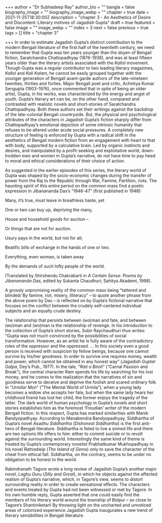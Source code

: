 +++
author = "Dr Subhadeep Ray"
author_bio = ""
bangla = false
biography_image = ""
biography_image_webp = ""
chapter = true
date = 2021-11-25T18:30:00Z
description = "chapter 3 - An Aesthetics of Desire and Discontent: Literary motives of Jagadish Gupta"
draft = true
featured = false
image = ""
image_webp = ""
index = 3
next = false
previous = true
tags = []
title = "chapter 3"

+++
In order to estimate Jagadish Gupta’s distinct contribution to the modern Bengali literature of the first half of the twentieth century, we need to remember that Gupta was ten years younger than the doyen of Bengali fiction, Saratchandra Chattopadhyay (1876-1938), and was at least fifteen years older than the literary artists associated with the _Kallol_ movement. Though Gupta was a regular contributor to two leading literary magazines, _Kallol_ and _Kali Kalam_, he cannot be easily grouped together with the younger generation of Bengali avant-garde authors of the late-nineteen twenties, thirties and forties. Major Bengali poet and critic, Achintya Kumar Sengupta (1903-1976), once commented that in spite of being an older artist, Gupta, in his works, was characterized by the energy and angst of youth. Gupta’s literary art can be, on the other hand, compared and contrasted with realistic novels and short-stories of Saratchandra Chattopadhyay. Both these authors set their writings against the backdrop of the late-colonial Bengali countryside. But, the physical and psychological attributes of the characters in Jagadish Gupta’s fiction sharply differ from Chattopadhyay’s emotional depiction of some intrinsic humanity that refuses to be altered under acute social pressures. A completely new structure of feeling is enforced by Gupta with a radical shift in the aesthetics of Bengali modern fiction from an engagement with heart to that with body, supported by a calculative brain. Led by organic instincts and desires, and manipulated by a profit-seeking and exploitative world, down-trodden men and women in Gupta’s narrative, do not have time to pay heed to moral and ethical considerations of their choice of action.

As suggested in the earlier episodes of this series, the literary world of Gupta was shaped by the socio-economic changes during the transfer of power from the Raj to the Republic through War, Famine, Partition, riots. The haunting spirit of this entire period on the common mass find a poetic expression in Jibanananda Das’s “1946-47” (first published in 1948):

Many, it’s true, must leave in breathless haste, yet

One or two can buy up, depriving the many,

House and household goods for auction –

Or things that are not for auction.

Usury pays in the world, but not for all;

Beatific bills of exchange in the hands of one or two.

Everything, even woman, is taken away

By the demands of such lofty people of the world.

(Translated by Shirshendu Chakrabarti in _A Certain Sense: Poems by Jibanananda Das_, edited by Sukanta Chaudhuri; Sahitya Akademi, 1998).

A grossly unpromising reality of the common mass being “tattered and blinded/ By famine, riot, misery, illiteracy” – to quote another phrase from the above poem by Das – is reflected on by Gupta’s fictional narrative that focuses on the conflict between the crudely self-centered individual subjects and an equally crude destiny.

The relationship that persists between (wo)man and fate, and between (wo)man and (wo)man is the relationship of revenge. In his introduction to the collection of Gupta’s short stories, Subir Raychaudhuri thus writes: “Gupta was not much convinced by the possibilities of social transformation. However, as an artist he is fully aware of the contradictory roles of the oppressor and the oppressed. … In this society even a good person is received with suspicion by fellow beings, because one cannot survive by his/her goodness. In order to survive one requires money, wealth and power, which cannot be obtained in any honest way” (_Jagadish Guptar Galpa_, Dey’s Pub., 1977). In the tale, “_Rati o Biroti_” (“Carnal Passion and Break”), the central character Ram spends his life by searching for his lost money, and he comes to the realization that the narratives of sin and goodness serve to deceive and deprive the foolish and scared ordinary folk. In “_Urmilar Mon_” (“The Mental World of Urmila”), when a young lady becomes a widow she accepts her fate, but when the same lady hears her childhood friend has lost her child, the former enjoys the tragedy of the latter. The dark world of human psychology in Gupta’s novels and short stories establishes him as the foremost ‘Freudian’ writer of the modern Bengali fiction. In this respect, Gupta has marked similarities with Manik Bandyopadhyay. According to Manabendra Bandyopadhyay, Siddhartha of Gupta’s novel _Asadhu Siddhartha_ (_Dishonest Siddhartha_) is the first anti-hero of Bengali literature. Siddhartha is fated to live a sinned life and there are two options life offers to him: either to commit suicide or to revolt against the surrounding world. Interestingly the same kind of theme is treated by Gupta’s contemporary novelist Prabhatkumar Mukhopadhyay in his novel _Ratnadwip_ (_The Island of Gems_) only to save the character of the cheat from ethical fall. Siddhartha, on the contrary, seems to be under no obligation to be honest to the world.

Rabindranath Tagore wrote a long review of Jagadish Gupta’s another major novel, _Laghu Guru_ (_Silly and Great_), in which he objects against the affected realism of Gupta’s narrative, which, in Tagore’s view, seems to distort surrounding reality in order to create sensational effects. The characters and events treated by Gupta had not been witnessed or met by Tagore. In his own humble reply, Gupta asserted that one could easily find the members of his literary world around the township of Bolpur – so close to Tagore’s Shantiniketan! By throwing light on the uncharted and unnoticed areas of colonized experience Jagadish Gupta inaugurates a new trend of literary sensibilities in Bengali literature.
